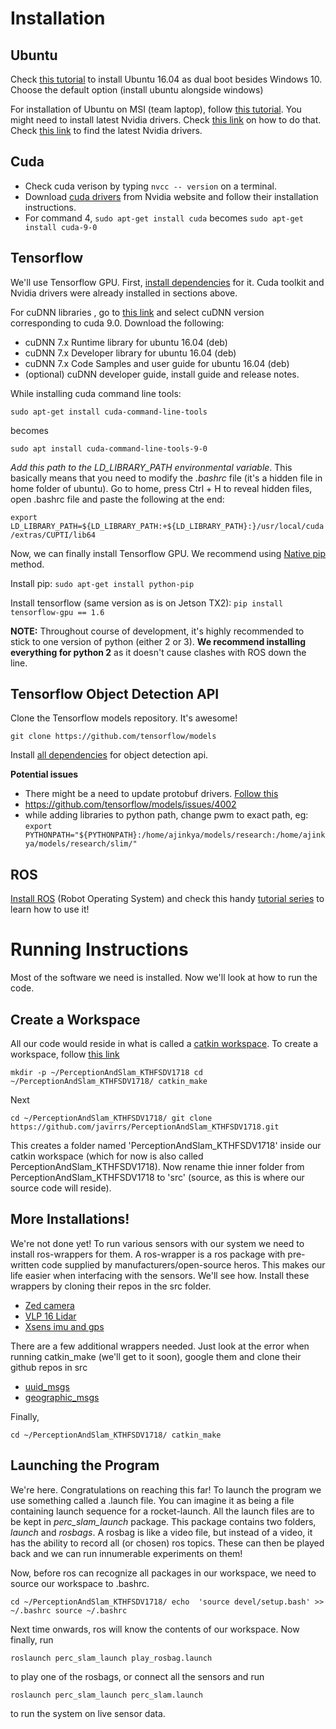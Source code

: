 # Installation 

## Ubuntu
Check [this tutorial](https://youtu.be/qNeJvujdB-0) to install Ubuntu 16.04 as dual boot besides Windows 10. Choose the default option (install ubuntu alongside windows)

For installation of Ubuntu on MSI (team laptop), follow [this tutorial](https://medium.com/@gentra/how-to-install-ubuntu-16-04-on-msi-ge62-6qc-ae4f30f50465). You might need to install latest Nvidia drivers. Check [this link](https://tecadmin.net/install-latest-nvidia-drivers-ubuntu/) on how to do that. Check [this link](http://www.nvidia.com/Download/index.aspx?lang=en-us) to find the latest Nvidia drivers.

## Cuda
- Check cuda verison by typing `nvcc -- version` on a terminal. 
- Download [cuda drivers](https://developer.nvidia.com/cuda-90-download-archive?target_os=Linux&target_arch=x86_64&target_distro=Ubuntu&target_version=1604&target_type=debnetwork
) from Nvidia website and follow their installation instructions. 
- For command 4, `sudo apt-get install cuda` becomes `sudo apt-get install cuda-9-0`

## Tensorflow
We'll use Tensorflow GPU. First, [install dependencies](https://www.tensorflow.org/install/install_linux#tensorflow_gpu_support) for it. Cuda toolkit and Nvidia drivers were already installed in sections above. 

For cuDNN libraries , go to [this link](https://developer.nvidia.com/rdp/cudnn-archive) and select cuDNN version corresponding to cuda 9.0. Download the following:
- cuDNN 7.x Runtime library for ubuntu 16.04 (deb)
- cuDNN 7.x Developer library for ubuntu 16.04 (deb)
- cuDNN 7.x Code Samples and user guide for ubuntu 16.04 (deb)
- (optional) cuDNN developer guide, install guide and release notes.

While installing cuda command line tools:

`sudo apt-get install cuda-command-line-tools`

becomes

`sudo apt install cuda-command-line-tools-9-0`

*Add this path to the LD_LIBRARY_PATH environmental variable*. This basically means that you need to modify the *.bashrc* file (it's a hidden file in home folder of ubuntu). Go to home, press Ctrl + H to reveal hidden files, open .bashrc file and paste the following at the end:

`export LD_LIBRARY_PATH=${LD_LIBRARY_PATH:+${LD_LIBRARY_PATH}:}/usr/local/cuda/extras/CUPTI/lib64`

Now, we can finally install Tensorflow GPU. We recommend using [Native pip](https://www.tensorflow.org/install/install_linux#InstallingNativePip) method. 

Install pip: `sudo apt-get install python-pip`

Install tensorflow (same version as is on Jetson TX2): `pip install tensorflow-gpu == 1.6`

**NOTE:** Throughout course of development, it's highly recommended to stick to one version of python (either 2 or 3). **We recommend installing everything for python 2** as it doesn't cause clashes with ROS down the line.

## Tensorflow Object Detection API
Clone the Tensorflow models repository. It's awesome!

`git clone https://github.com/tensorflow/models` 

Install [all dependencies](https://github.com/tensorflow/models/blob/master/research/object_detection/g3doc/installation.md
) for object detection api.

**Potential issues**

- There might be a need to update protobuf drivers. [Follow this](https://gist.github.com/sofyanhadia/37787e5ed098c97919b8c593f0ec44d8)
- https://github.com/tensorflow/models/issues/4002
- while adding libraries to python path, change pwm to exact path, eg:
`export PYTHONPATH="${PYTHONPATH}:/home/ajinkya/models/research:/home/ajinkya/models/research/slim/"`

## ROS
[Install ROS](http://wiki.ros.org/kinetic/Installation/Ubuntu) (Robot Operating System) and check this handy [tutorial series](https://youtu.be/ehtUb55Rmmg) to learn how to use it!

# Running Instructions
Most of the software we need is installed. Now we'll look at how to run the code.

## Create a Workspace
All our code would reside in what is called a [catkin workspace](http://wiki.ros.org/catkin/workspaces). To create a workspace, follow [this link](http://wiki.ros.org/catkin/Tutorials/create_a_workspace) 

`mkdir -p ~/PerceptionAndSlam_KTHFSDV1718
cd ~/PerceptionAndSlam_KTHFSDV1718/
catkin_make`

Next

`cd ~/PerceptionAndSlam_KTHFSDV1718/
git clone https://github.com/javirrs/PerceptionAndSlam_KTHFSDV1718.git`

This creates a folder named 'PerceptionAndSlam_KTHFSDV1718' inside our catkin workspace (which for now is also called PerceptionAndSlam_KTHFSDV1718). Now rename thie inner folder from PerceptionAndSlam_KTHFSDV1718 to 'src' (source, as this is where our source code will reside). 

## More Installations!
We're not done yet! To run various sensors with our system we need to install ros-wrappers for them. A ros-wrapper is a ros package with pre-written code supplied by manufacturers/open-source heros. This makes our life easier when interfacing with the sensors. We'll see how. Install these wrappers by cloning their repos in the src folder.
- [Zed camera](https://github.com/stereolabs/zed-ros-wrapper)
- [VLP 16 Lidar](http://wiki.ros.org/velodyne/Tutorials/Getting%20Started%20with%20the%20Velodyne%20VLP16)
- [Xsens imu and gps](https://github.com/xsens/xsens_mti_ros_node)

There are a few additional wrappers needed. Just look at the error when running catkin_make (we'll get to it soon), google them and clone their github repos in src
- [uuid_msgs](https://github.com/ros-geographic-info/unique_identifier)
- [geographic_msgs](https://github.com/ros-geographic-info/geographic_info)

Finally, 

`cd ~/PerceptionAndSlam_KTHFSDV1718/
catkin_make`

## Launching the Program
We're here. Congratulations on reaching this far! To launch the program we use something called a .launch file. You can imagine it as being a file containing launch sequence for a rocket-launch. All the launch files are to be kept in *perc_slam_launch* package. This package contains two folders, *launch* and *rosbags*. A rosbag is like a video file, but instead of a video, it has the ability to record all (or chosen) ros topics. These can then be played back and we can run innumerable experiments on them! 

Now, before ros can recognize all packages in our workspace, we need to source our workspace to .bashrc. 

`cd ~/PerceptionAndSlam_KTHFSDV1718/
echo  'source devel/setup.bash' >> ~/.bashrc
source ~/.bashrc`

Next time onwards, ros will know the contents of our workspace. Now finally, run

`roslaunch perc_slam_launch play_rosbag.launch`

to play one of the rosbags, or connect all the sensors and run

`roslaunch perc_slam_launch perc_slam.launch`

to run the system on live sensor data.
